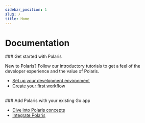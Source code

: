 ```yaml
---
sidebar_position: 1
slug: /
title: Home
---
```


# Documentation
<!-- ![Light themed header](./assets/polaris-header-light.svg#gh-light-mode-only)![Dark themed header](./assets/polaris-header-dark.svg#gh-dark-mode-only)

**If you have a Go backend, you (most probably) <i>need</i> polaris - you just don't know it yet.** -->

<div style={{border: '1px solid white', padding: '20px', padding: '10px', width: '70%'}}>
### Get started with Polaris

New to Polaris? Follow our introductory tutorials to get a feel of the developer experience and the value of Polaris.

- <a href="/polaris/get-started">Set up your development environment</a>
- <a href="/polaris/usage">Create your first workflow</a>
</div>
<br/>
<div style={{border: '1px solid white', padding: '20px', padding: '10px', width: '70%'}}>
### Add Polaris with your existing Go app

- <a href="/polaris/concepts/polaris">Dive into Polaris concepts</a>
- <a href="/polaris/usage">Integrate Polaris</a>
</div>
